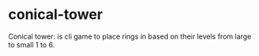 # conical-tower
Conical tower: is cli game to place rings in based on their levels from large to small 1 to 6.
